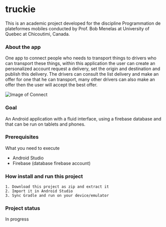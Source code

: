 # truckie 

This is an academic project developed for the discipline Programmation de plateformes mobiles conducted by Prof. Bob Menelas  at University of Quebec at Chicoutimi, Canada.
  
### About the app

One app to connect people who needs to transport things to drivers who can transport these things, within this application the user can create an personalized account request a delivery, set the origin and destination and publish this delivery. The drivers can consult the list delivery and make an offer for one that he can transport, many other drivers can also make an offer then the user will accept the best offer. 

![Image of Connect](https://github.com/deguilardi/uqac-8INF865-truckie/blob/master/images/connect.png)

### Goal
An Android application with a fluid interface, using a firebase database and that can be run on tablets and
phones.

### Prerequisites  
What you need to execute

* Android Studio 
* Firebase (database firebase account)

### How install and run this project

```
1. Download this project as zip and extract it
2. Import it in Android Studio
3. Sync Gradle and run on your device/emulator
```

### Project status

In progress
